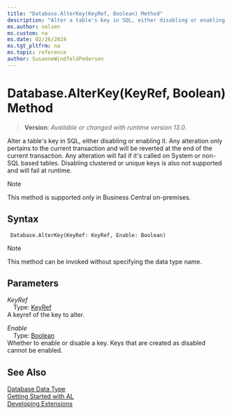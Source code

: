 ```yaml
---
title: "Database.AlterKey(KeyRef, Boolean) Method"
description: "Alter a table's key in SQL, either disabling or enabling it."
ms.author: solsen
ms.custom: na
ms.date: 02/26/2024
ms.tgt_pltfrm: na
ms.topic: reference
author: SusanneWindfeldPedersen
---
```

[//]: # (START>DO_NOT_EDIT)
[//]: # (IMPORTANT:Do not edit any of the content between here and the END>DO_NOT_EDIT.)
[//]: # (Any modifications should be made in the .xml files in the ModernDev repo.)
# Database.AlterKey(KeyRef, Boolean) Method
> **Version**: _Available or changed with runtime version 13.0._

Alter a table's key in SQL, either disabling or enabling it. Any alteration only pertains to the current transaction and will be reverted at the end of the current transaction. Any alteration will fail if it's called on System or non-SQL based tables. Disabling clustered or unique keys is also not supported and will fail at runtime.

> [!NOTE]
> This method is supported only in Business Central on-premises.

## Syntax
```AL
 Database.AlterKey(KeyRef: KeyRef, Enable: Boolean)
```
> [!NOTE]
> This method can be invoked without specifying the data type name.
## Parameters
*KeyRef*  
&emsp;Type: [KeyRef](../keyref/keyref-data-type.md)  
A keyref of the key to alter.  

*Enable*  
&emsp;Type: [Boolean](../boolean/boolean-data-type.md)  
Whether to enable or disable a key. Keys that are created as disabled cannot be enabled.  



[//]: # (IMPORTANT: END>DO_NOT_EDIT)
## See Also
[Database Data Type](database-data-type.md)  
[Getting Started with AL](../../devenv-get-started.md)  
[Developing Extensions](../../devenv-dev-overview.md)